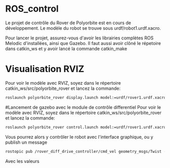 # ROS_control

Le projet de contrôle du Rover de Polyorbite est en cours de développement. Le modèle du robot se trouve sous urdf/robot1.urdf.xacro.

Pour lancer le projet, assurez-vous d'avoir les librairies complètes ROS Melodic d'installées, ainsi que Gazebo. Il faut aussi avoir clôné le répetoire dans catkin\_ws et y avoir lancé la commande catkin\_make
# Visualisation RVIZ
Pour voir le modèle avec RVIZ, soyez dans le répertoire catkin\_ws/src/polyorbite_rover et lancez la commande:
```bash
roslaunch polyorbite_rover display.launch model:=urdf/rover1.urdf.xacro
```

#Lancement de gazebo avec le module de contrôle differentiel
Pour voir le modèle avec RVIZ, soyez dans le répertoire catkin\_ws/src/polyorbite_rover et lancez la commande:

```bash
roslaunch polyorbite_rover control.launch model:=urdf/rover1.urdf.xacro
```

Vous pourrez alors y contrôler le robot avec l'interface graphique, ou y publish un message
```bash
rostopic pub /rover_diff_drive_controller/cmd_vel geometry_msgs/Twist -r 8 '[Vitesse_longitudinale, 0.0, 0.0]' '[Vitesse_laterale, 0.0, 0.0]'
```
Avec les valeurs

